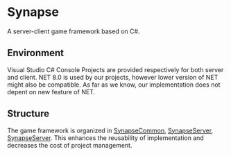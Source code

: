 # Synapse
A server-client game framework based on C#.

## Environment
Visual Studio C# Console Projects are provided respectively for both server and client. NET 8.0 is used by our projects, however lower version of NET might also be compatible. As far as we know, our implementation does not depent on new feature of NET.

## Structure
The game framework is organized in [SynapseCommon](./SynapseCommon/), [SynapseServer](./SynapseServer/), [SynapseServer](./SynapseClient/). This enhances the reusability of implementation and decreases the cost of project management.

